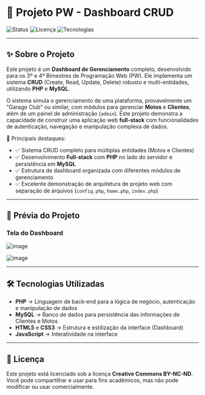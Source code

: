 # 📘 Projeto PW - Dashboard CRUD

![Status](https://img.shields.io/badge/Status-Concluído-brightgreen?style=for-the-badge)
![Licença](https://img.shields.io/badge/Licença-CC--BY--NC--ND-blue?style=for-the-badge)
![Tecnologias](https://img.shields.io/badge/PHP-MySQL%20%7C%20HTML%20%7C%20CSS-orange?style=for-the-badge)

---

## ✨ Sobre o Projeto

Este projeto é um **Dashboard de Gerenciamento** completo, desenvolvido para os 3º e 4º Bimestres de Programação Web (PW). Ele implementa um sistema **CRUD** (Create, Read, Update, Delete) robusto e multi-entidades, utilizando **PHP** e **MySQL**.

O sistema simula o gerenciamento de uma plataforma, provavelmente um "Garage Club" ou similar, com módulos para gerenciar **Motos** e **Clientes**, além de um painel de administração (`admin`). Este projeto demonstra a capacidade de construir uma aplicação web **full-stack** com funcionalidades de autenticação, navegação e manipulação complexa de dados.

🔹 Principais destaques:

* ✅ Sistema CRUD completo para múltiplas entidades (Motos e Clientes)
* ✅ Desenvolvimento **Full-stack** com **PHP** no lado do servidor e persistência em **MySQL**
* ✅ Estrutura de dashboard organizada com diferentes módulos de gerenciamento
* ✅ Excelente demonstração de arquitetura de projeto web com separação de arquivos (`config.php`, `home.php`, `index.php`)

---

## 📸 Prévia do Projeto

### Tela do Dashboard

![image](https://github.com/user-attachments/assets/f4922865-809d-4b8a-8dcd-e00e9792a287)

![image](https://github.com/user-attachments/assets/c78747c4-1d98-45ba-8717-9ac3cafad81d)

---

## 🛠️ Tecnologias Utilizadas

* **PHP** → Linguagem de back-end para a lógica de negócio, autenticação e manipulação de dados
* **MySQL** → Banco de dados para persistência das informações de Clientes e Motos
* **HTML5** e **CSS3** → Estrutura e estilização da interface (Dashboard)
* **JavaScript** → Interatividade na interface

---

## 📜 Licença

Este projeto está licenciado sob a licença **Creative Commons BY-NC-ND**.
Você pode compartilhar e usar para fins acadêmicos, mas não pode modificar ou usar comercialmente.
